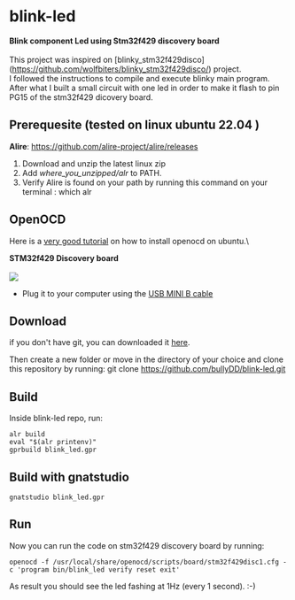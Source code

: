 # blink-led

**Blink component Led using Stm32f429 discovery board**\
\
This project was inspired on [blinky_stm32f429disco] (https://github.com/wolfbiters/blinky_stm32f429disco/) project.\
I followed the instructions to compile and execute blinky main program. After what I built a small circuit with one led in order to make it flash to pin PG15 of the stm32f429 dicovery board.

## Prerequesite (tested on linux ubuntu 22.04 )

**Alire**: <https://github.com/alire-project/alire/releases>

1. Download and unzip the latest linux zip
2. Add *where_you_unzipped/alr* to PATH.
3. Verify Alire is found on your path by running this command on your terminal :
    which alr

## OpenOCD

Here is a [very good tutorial](<https://youtu.be/-p26X8lTAvo>) on how to install openocd on ubuntu.\


**STM32f429 Discovery board**\
\
![](http://stm32f4-discovery.net/wp-content/uploads/2014/06/stm32f429i-disco1.jpg)
* Plug it to your computer using the [USB MINI B cable](<https://fr.aliexpress.com/item/1005001942868270.html?algo_pvid=ca3f3071-36ed-4210-9a35-d2635ae72b56&algo_exp_id=ca3f3071-36ed-4210-9a35-d2635ae72b56-0&pdp_ext_f=%7B%22sku_id%22%3A%2212000018176126358%22%7D&pdp_npi=3%40dis%21XOF%211301.0%211042.0%21%21%21%21%21%402102172f16777957964894627d06fd%2112000018176126358%21sea%21SN%210&curPageLogUid=OkJbd81354FL>)


## Download 
if you don't have git, you can downloaded it [here](https://git-scm.com/downloads).

Then create a new folder or move in the directory of your choice and clone this repository by running:
    git clone https://github.com/bullyDD/blink-led.git


## Build
Inside blink-led repo, run:

    alr build
    eval "$(alr printenv)"
    gprbuild blink_led.gpr


## Build with gnatstudio
    gnatstudio blink_led.gpr

## Run 
Now you can run the code on stm32f429 discovery board by running:

    openocd -f /usr/local/share/openocd/scripts/board/stm32f429disc1.cfg -c 'program bin/blink_led verify reset exit'

As result you should see the led fashing at 1Hz (every 1 second). :-)







